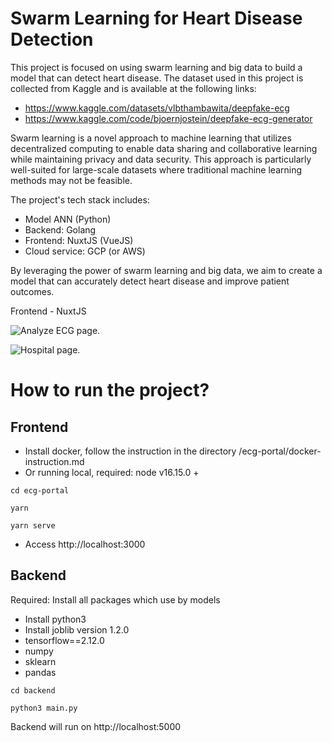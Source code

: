 # Swarm Learning for Heart Disease Detection

This project is focused on using swarm learning and big data to build a model that can detect heart disease. The dataset used in this project is collected from Kaggle and is available at the following links:

- https://www.kaggle.com/datasets/vlbthambawita/deepfake-ecg
- https://www.kaggle.com/code/bjoernjostein/deepfake-ecg-generator

Swarm learning is a novel approach to machine learning that utilizes decentralized computing to enable data sharing and collaborative learning while maintaining privacy and data security. This approach is particularly well-suited for large-scale datasets where traditional machine learning methods may not be feasible.

The project's tech stack includes:

- Model ANN (Python)
- Backend: Golang
- Frontend: NuxtJS (VueJS)
- Cloud service: GCP (or AWS)

By leveraging the power of swarm learning and big data, we aim to create a model that can accurately detect heart disease and improve patient outcomes.

Frontend - NuxtJS

![Analyze ECG page](https://iili.io/HhBmRmg.png "Analyze page").

![Hospital page](https://iili.io/HhBmM7t.png "Hospital page").


# How to run the project?
## Frontend
- Install docker, follow the instruction in the directory /ecg-portal/docker-instruction.md
- Or running local, required: node v16.15.0 +
```
cd ecg-portal
```

```
yarn
```

```
yarn serve
```

- Access http://localhost:3000

## Backend
Required: Install all packages which use by models
- Install python3
- Install joblib version 1.2.0
- tensorflow==2.12.0
- numpy
- sklearn
- pandas

```
cd backend
```

```
python3 main.py
```

Backend will run on http://localhost:5000
